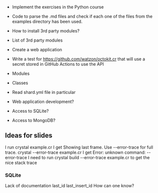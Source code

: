 
* Implement the exercises in the Python course
* Code to parse the .md files and check if each one of the files from the examples directory has been used.
* How to install 3rd party modules?
* List of 3rd party modules
* Create a web application

* Write a test for https://github.com/watzon/octokit.cr that will use a secret stored in GitHub Actions to use the API

* Modules
* Classes


* Read shard.yml file in particular
* Web application development?
* Access to SQLite?
* Access to MongoDB?



## Ideas for slides

I run 
crystal example.cr
I get
Showing last frame. Use --error-trace for full trace.
crystal --error-trace example.cr
I get Error: unknown command: --error-trace
I need to run 
crystal build --error-trace example.cr
to get the nice stack trace

### SQLite

Lack of documentation
last_id  last_insert_id  How can one know?